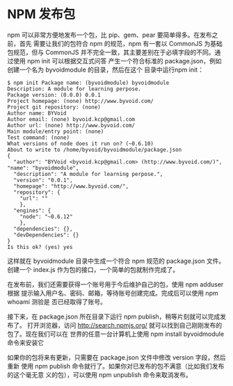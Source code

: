 # NPM 发布包

npm 可以非常方便地发布一个包，比 pip、gem、pear 要简单得多。在发布之前，首先 需要让我们的包符合 npm 的规范，npm 有一套以 CommonJS 为基础包规范，但与 CommonJS 并不完全一致，其主要差别在于必填字段的不同。通过使用 npm init 可以根据交互式问答 产生一个符合标准的 package.json，例如创建一个名为 byvoidmodule 的目录，然后在这个 目录中运行npm init：

```
$ npm init Package name: (byvoidmodule) byvoidmodule
Description: A module for learning perpose.
Package version: (0.0.0) 0.0.1
Project homepage: (none) http://www.byvoid.com/
Project git repository: (none)
Author name: BYVoid
Author email: (none) byvoid.kcp@gmail.com
Author url: (none) http://www.byvoid.com/
Main module/entry point: (none)
Test command: (none)
What versions of node does it run on? (~0.6.10)
About to write to /home/byvoid/byvoidmodule/package.json  
{   
  "author": "BYVoid <byvoid.kcp@gmail.com> (http://www.byvoid.com/)",   "name": "byvoidmodule",   
  "description": "A module for learning perpose.",   
  "version": "0.0.1",   
  "homepage": "http://www.byvoid.com/",   
  "repository": {     
    "url": ""   
    },   
  "engines": {     
    "node": "~0.6.12"   
    },   
  "dependencies": {},   
  "devDependencies": {}
}  
Is this ok? (yes) yes
```
这样就在 byvoidmodule 目录中生成一个符合 npm 规范的 package.json 文件。创建一个 index.js 作为包的接口，一个简单的包就制作完成了。

在发布前，我们还需要获得一个账号用于今后维护自己的包，使用 npm adduser 根据 提示输入用户名、密码、邮箱，等待账号创建完成。完成后可以使用 npm whoami 测验是 否已经取得了账号。

接下来，在 package.json 所在目录下运行 npm publish，稍等片刻就可以完成发布了。 打开浏览器，访问 http://search.npmjs.org/ 就可以找到自己刚刚发布的包了。现在我们可以在 世界的任意一台计算机上使用 npm install byvoidmodule 命令来安装它

如果你的包将来有更新，只需要在 package.json 文件中修改 version 字段，然后重新 使用 npm publish 命令就行了。如果你对已发布的包不满意（比如我们发布的这个毫无意 义的包），可以使用 npm unpublish 命令来取消发布。 
